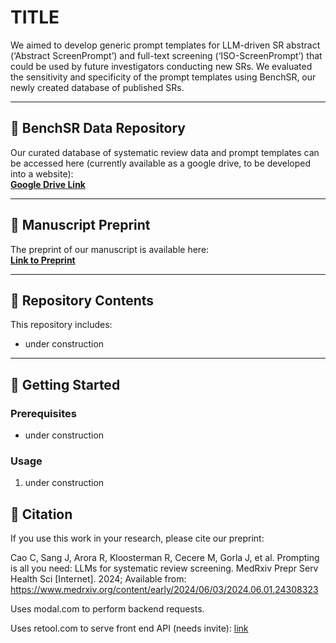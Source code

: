 # TITLE


We aimed to develop generic prompt templates for LLM-driven SR abstract (‘Abstract ScreenPrompt’) and full-text screening (‘ISO-ScreenPrompt’) that could be used by future investigators conducting new SRs. We evaluated the sensitivity and specificity of the prompt templates using BenchSR, our newly created database of published SRs.


---

## 📂 BenchSR Data Repository
Our curated database of systematic review data and prompt templates can be accessed here (currently available as a google drive, to be developed into a website):  
[**Google Drive Link**](#)  

---

## 📄 Manuscript Preprint
The preprint of our manuscript is available here:  
[**Link to Preprint**](https://www.medrxiv.org/content/10.1101/2024.06.01.24308323v1)  


---

## 🔧 Repository Contents
This repository includes:
- under construction

---

## 🚀 Getting Started
### Prerequisites
- under construction

### Usage
1. under construction


## 📝 Citation
If you use this work in your research, please cite our preprint:

Cao C, Sang J, Arora R, Kloosterman R, Cecere M, Gorla J, et al. Prompting is all you need: LLMs for systematic review screening. MedRxiv Prepr Serv Health Sci [Internet]. 2024; Available from: https://www.medrxiv.org/content/early/2024/06/03/2024.06.01.24308323



Uses modal.com to perform backend requests. 

Uses retool.com to serve front end API (needs invite): [link](https://jzsang.retool.com/apps/31a31416-c19a-11ee-9b48-330b639442e6/Jason%20Sang%20-%20Feb%2001%2C%202024%20-%2011%3A10%3A49PM)
